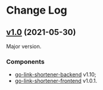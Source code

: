 # Change Log

## [v1.0](https://github.com/thewizardplusplus/go-link-shortener-integration/tree/v1.0) (2021-05-30)

Major version.

### Components

- [go-link-shortener-backend](https://github.com/thewizardplusplus/go-link-shortener-backend) v1.10;
- [go-link-shortener-frontend](https://github.com/thewizardplusplus/go-link-shortener-frontend) v1.0.1.
